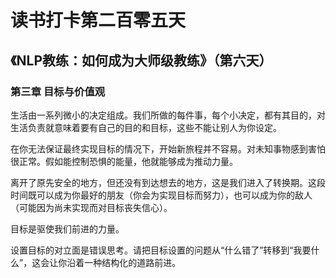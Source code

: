 读书打卡第二百零五天
===

《NLP教练：如何成为大师级教练》（第六天）
---

### 第三章 目标与价值观

生活由一系列微小的决定组成。我们所做的每件事，每个小决定，都有其目的，对生活负责就意味着要有自己的目的和目标，这些不能让别人为你设定。

在你无法保证最终实现目标的情况下，开始新旅程并不容易。对未知事物感到害怕很正常。假如能控制恐惧的能量，他就能够成为推动力量。

离开了原先安全的地方，但还没有到达想去的地方，这是我们进入了转换期。这段时间既可以成为你最好的朋友（你会为实现目标而努力），也可以成为你的敌人（可能因为尚未实现而对目标丧失信心）。

目标是驱使我们前进的力量。

设置目标的对立面是错误思考。请把目标设置的问题从“什么错了”转移到“我要什么”，这会让你沿着一种结构化的道路前进。